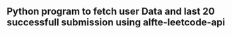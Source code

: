 ## Python program to fetch user Data and last 20 successfull submission using alfte-leetcode-api
    